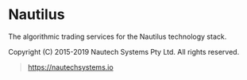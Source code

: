 # Nautilus
The algorithmic trading services for the Nautilus technology stack.



Copyright (C) 2015-2019 Nautech Systems Pty Ltd. All rights reserved.

> https://nautechsystems.io